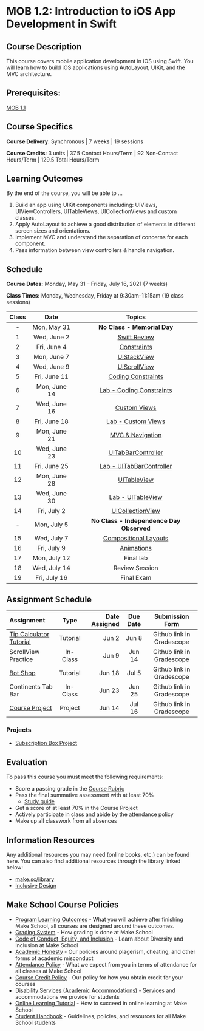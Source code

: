 # MOB 1.2: Introduction to iOS App Development in Swift

## Course Description

This course covers mobile application development in iOS using Swift. You will learn how to build iOS applications using AutoLayout, UIKit, and the MVC architecture.

## Prerequisites:

[MOB 1.1](https://github.com/Make-School-Courses/MOB-1.1-Introduction-to-Swift)

## Course Specifics

**Course Delivery**: Synchronous | 7 weeks | 19 sessions

**Course Credits**: 3 units | 37.5 Contact Hours/Term | 92 Non-Contact Hours/Term | 129.5 Total Hours/Term

## Learning Outcomes

By the end of the course, you will be able to ...

1. Build an app using UIKit components including: UIViews, UIViewControllers, UITableViews, UICollectionViews and custom classes.
1. Apply AutoLayout to achieve a good distribution of elements in different screen sizes and orientations.
1. Implement MVC and understand the separation of concerns for each component.
1. Pass information between view controllers & handle navigation.

## Schedule

**Course Dates:** Monday, May 31 – Friday, July 16, 2021 (7 weeks)

**Class Times:** Monday, Wednesday, Friday at 9:30am–11:15am (19 class sessions)

| Class |          Date          |                 Topics                  |
|:-----:|:----------------------:|:---------------------------------------:|
|  - |  Mon, May 31         | **No Class - Memorial Day** |
|  1 |  Wed, June 2         | [Swift Review]              |
|  2 |  Fri, June 4         | [Constraints]               |
|  3 |  Mon, June 7         | [UIStackView]               |
|  4 |  Wed, June 9         | [UIScrollView]              |
|  5 |  Fri, June 11        | [Coding Constraints]        |
|  6 |  Mon, June 14        | [Lab - Coding Constraints]  |
|  7 |  Wed, June 16        | [Custom Views]              |
|  8 |  Fri, June 18        | [Lab - Custom Views]        |
|  9 |  Mon, June 21        | [MVC & Navigation]          |
| 10 |  Wed, June 23        | [UITabBarController]        |
| 11 |  Fri, June 25        | [Lab - UITabBarController]    |
| 12 |  Mon, June 28        | [UITableView]               |
| 13 |  Wed, June 30        | [Lab - UITableView]         |
| 14 |  Fri, July 2         | [UICollectionView]          |
| -  |  Mon, July 5         | **No Class - Independence Day Observed** |
| 15 |  Wed, July 7         | [Compositional Layouts]     |
| 16 |  Fri, July 9         | [Animations]                |
| 17 |  Mon, July 12        | Final lab                   |
| 18 |  Wed, July 14        | Review Session              |
| 19 |  Fri, July 16        | Final Exam                  |

[Swift Review]: Lessons/Swift-Review/README.md
[Constraints]: Lessons/01-Autolayout/README.md
[UIStackView]: Lessons/01-Autolayout/README.md
[UIScrollView]: Lessons/02-AutoLayout/README.md
[Coding Constraints]: Lessons/03-CodingConstraints/README.md
[Lab - Coding Constraints]: Lessons/Lab-CodingConstraints/README.md
[Custom Views]: Lessons/04-CustomViews/README.md
[Lab - Custom Views]: Lessons/04-CustomViews/README.md
[MVC & Navigation]: Lessons/05-Intro-to-MVC/README.md
[UITabBarController]: Lessons/09-TabBarController/README.md
[Lab - UITabBarController]: Lessons/09-TabBarController/README.md
[UITableView]: Lessons/06-TableViews/README.md
[Lab - UITableView]: Lessons/06-TableViews/README.md
[UICollectionView]: Lessons/07-CollectionViews/README.md
[Compositional Layouts]: Lessons/08-CompositionalLayouts/README.md
[Animations]: Lessons/10-Animations/README.md

## Assignment Schedule

|    Assignment       | Type     | Date Assigned |   Due Date   |     Submission Form     |
|:--------------------|:--------:|--------------:|:------------:|:-----------------------:|
| [Tip Calculator Tutorial]| Tutorial |  Jun 2  |  Jun 8   | Github link in Gradescope  |
| ScrollView Practice | In-Class |  Jun 9       |  Jun 14  | Github link in Gradescope  |
| [Bot Shop]          | Tutorial |  Jun 18      |  Jul 5   | Github link in Gradescope  |
| Continents Tab Bar  | In-Class |  Jun 23      |  Jun 25  | Github link in Gradescope  |
| [Course Project]    | Project  |  Jun 14      |  Jul 16  | Github link in Gradescope  |

[Tip Calculator Tutorial]: https://www.makeschool.com/mediabook/oa/tutorials/build-a-tip-calculator-in-swift-4/intro-tip-calculator/
[Bot Shop]: https://www.makeschool.com/mediabook/oa/tutorials/bot-shop-ios-app-ihs/overview-of-bot-shop/
[Habitual App]: https://www.makeschool.com/academy/track/habitual-tutorial---swift-4
[Course Project]: Assignments/classProject.md

### Projects

- [Subscription Box Project](Assignments/classProject.md)

## Evaluation

To pass this course you must meet the following requirements:

- Score a passing grade in the [Course Rubric](https://docs.google.com/document/d/1gLRYwJFzJdnkVoCVweombI2LCDxuM7pv4q4atuKPXDg/edit?usp=sharing)
- Pass the final summative assessment with at least 70%
    - [Study guide](StudyGuide.md)
- Get a score of at least 70% in the Course Project
- Actively participate in class and abide by the attendance policy
- Make up all classwork from all absences

##  Information Resources

Any additional resources you may need (online books, etc.) can be found here. You can also find additional resources through the library linked below:

- [make.sc/library](http://make.sc/library)
- [Inclusive Design](https://developer.apple.com/design/human-interface-guidelines/inclusion/overview)

## Make School Course Policies

- [Program Learning Outcomes](https://make.sc/program-learning-outcomes) - What you will achieve after finishing Make School, all courses are designed around these outcomes.
- [Grading System](https://make.sc/grading-system) - How grading is done at Make School
- [Code of Conduct, Equity, and Inclusion](https://make.sc/code-of-conduct) - Learn about Diversity and Inclusion at Make School
- [Academic Honesty](https://make.sc/academic-honesty-policy) - Our policies around plagerism, cheating, and other forms of academic misconduct
- [Attendance Policy](https://make.sc/attendance-policy) - What we expect from you in terms of attendance for all classes at Make School
- [Course Credit Policy](https://make.sc/course-credit-policy) - Our policy for how you obtain credit for your courses
- [Disability Services (Academic Accommodations)](https://make.sc/disability-services) - Services and accommodations we provide for students
- [Online Learning Tutorial](https://make.sc/online-learning-tutorial) - How to succeed in online learning at Make School
- [Student Handbook](https://make.sc/student-handbook) - Guidelines, policies, and resources for all Make School students
